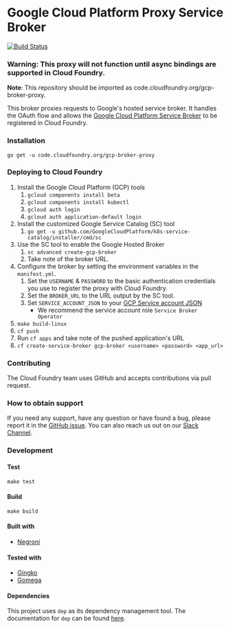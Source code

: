 # Google Cloud Platform Proxy Service Broker
[![Build Status](https://travis-ci.org/cloudfoundry-incubator/gcp-broker-proxy.svg?branch=master)](https://travis-ci.org/cloudfoundry-incubator/gcp-broker-proxy)

### Warning: This proxy will not function until async bindings are supported in Cloud Foundry.

**Note**: This repository should be imported as code.cloudfoundry.org/gcp-broker-proxy.


This broker proxies requests to Google's hosted service broker. It handles the OAuth flow and allows the
[Google Cloud Platform Service Broker](https://cloud.google.com/kubernetes-engine/docs/concepts/add-on/service-broker)
to be registered in Cloud Foundry.

### Installation
```
go get -u code.cloudfoundry.org/gcp-broker-proxy
```

### Deploying to Cloud Foundry
1. Install the Google Cloud Platform (GCP) tools
   1. `gcloud components install beta`
   1. `gcloud components install kubectl`
   1. `gcloud auth login`
   1. `gcloud auth application-default login`
1. Install the customized Google Service Catalog (SC) tool
   1. `go get -u github.com/GoogleCloudPlatform/k8s-service-catalog/installer/cmd/sc`
1. Use the SC tool to enable the Google Hosted Broker
   1. `sc advanced create-gcp-broker`
   1. Take note of the broker URL.
1. Configure the broker by setting the environment variables in the `manifest.yml`.
   1. Set the `USERNAME` & `PASSWORD` to the basic authentication credentials you use to register the proxy with Cloud Foundry.
   1. Set the `BROKER_URL` to the URL output by the SC tool.
   1. Set `SERVICE_ACCOUNT_JSON` to your [GCP Service account JSON](https://developers.google.com/identity/protocols/OAuth2ServiceAccount)
      - We recommend the service account role `Service Broker Operator`
1. `make build-linux`
1. `cf push`
1. Run `cf apps` and take note of the pushed application's URL
1. `cf create-service-broker gcp-broker <username> <password> <app_url>`

### Contributing
The Cloud Foundry team uses GitHub and accepts contributions via pull request.

### How to obtain support
If you need any support, have any question or have found a bug, please report it in the [GitHub issue](https://github.com/cloudfoundry-incubator/gcp-broker-proxy/issues). You can also reach us out on our [Slack Channel](https://cloudfoundry.slack.com/messages/C5WH3RDLZ).


### Development

#### Test
```
make test
```

#### Build
```
make build
```

#### Built with

* [Negroni](https://github.com/urfave/negroni)

#### Tested with

* [Gingko](https://github.com/onsi/ginkgo)
* [Gomega](https://github.com/onsi/gomega)

#### Dependencies 

This project uses `dep` as its dependency management tool. The documentation for `dep` can be found [here](https://golang.github.io/dep/docs/daily-dep.html).
